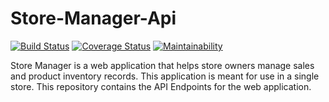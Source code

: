 # Store-Manager-Api
[![Build Status](https://travis-ci.com/TooColline/Store-Manager-Api.svg?branch=ft-admin-add-product-161203665)](https://travis-ci.com/TooColline/Store-Manager-Api) [![Coverage Status](https://coveralls.io/repos/github/TooColline/Store-Manager-Api/badge.svg?branch=ft-admin-add-product-161203665)](https://coveralls.io/github/TooColline/Store-Manager-Api?branch=ft-admin-add-product-161203665) [![Maintainability](https://api.codeclimate.com/v1/badges/d0ed3191e7c3ea7198c6/maintainability)](https://codeclimate.com/github/TooColline/Store-Manager-Api/maintainability)

Store Manager is a web application that helps store owners manage sales and product inventory records. This application is meant for use in a single store. This repository contains the API Endpoints for the web application.
